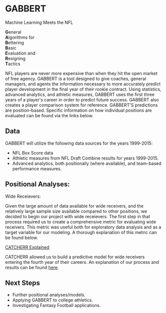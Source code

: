 # GABBERT
Machine Learning Meets the NFL

<b>G</b>eneral <br>
<b>A</b>lgorithms for <br>
<b>B</b>ettering <br>
<b>B</b>asic <br>
<b>E</b>valuation and <br>
<b>R</b>esigning <br>
<b>T</b>actics

NFL players are never more expensive than when they hit the open market of free agency. GABBERT is a tool designed to give coaches, general managers, and agents the information necessary to more accurately predict player development in the final year of their rookie contract. Using statistics, advanced analytics, and athletic measures, GABBERT uses the first three years of a player's career in order to predict future success. GABBERT also creates a player comparison system for reference. GABBERT'S predictions are position-based. Specific information on how individual positions are evaluated can be found via the links below.




## Data

GABBERT will utilize the following data sources for the years 1999-2015:
* NFL Box Score data
* Athletic measures from NFL Draft Combine results for years 1999-2015.
* Advanced analytics, both positionally (where available), and team-based performance measures.
  
## Positional Analyses:

Wide Receievers: 

Given the large amount of data available for wide receivers, and the relatively large sample size available compared to other positions, we decided to begin our project with wide receievers. The first step in that process required us to create a comprehensive metric for evaluating wide receivers. This metric was useful both for exploratory data analysis and as a target variable for our modeling. A thorough explanation of this metric can be found below.

[CATCHERR Explained](https://github.com/cl65610/GABBERT/blob/master/wide_receivers/catcherr.md)

CATCHERR allowed us to build a predictive model for wide receivers entering the fourth year of their careers. An explanation of our process and results can be found [here](https://github.com/cl65610/GABBERT/blob/master/wide_receivers/wr_results.md).


## Next Steps
* Further positional analyses/models.
* Applying GABBERT to college athletics.
* Investigating Fantasy Football applications.


